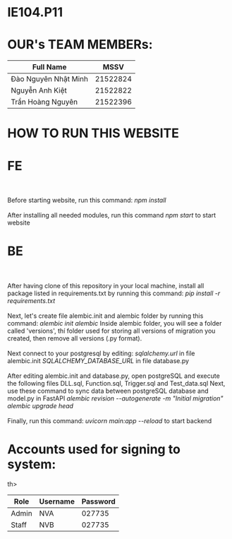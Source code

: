 # IE104.P11
# OUR's TEAM MEMBERs:
<table>
  <thead>
    <th>Full Name</th>
    <th>MSSV</th>
  </thead>
  <tbody>
    <tr>
      <td>Đào Nguyên Nhật Minh</td>
      <td>21522824</td>
    </tr>
    <tr>
      <td>Nguyễn Anh Kiệt</td>
      <td>21522822</td>
    </tr>
    <tr>
      <td>Trần Hoàng Nguyên</td>
      <td>21522396</td>
    </tr>    
  </tbody>
</table>

# HOW TO RUN THIS WEBSITE
<h1>FE</h1>
  <br/>
  <br/>
  Before starting website, run this command: <i>npm install</i>
  <br/>
  <br/>
  After installing all needed modules, run this command <i>npm start</i> to start website
  
<h1>BE</h1>
  <br/>
  <br/>
  After having clone of this repository in your local machine, install all package listed in requirements.txt by running this command: <i>pip install -r requirements.txt</i>
  <br/>
  <br/>
  Next, let's create file alembic.init and alembic folder by running this command: <i>alembic init alembic</i>
  Inside alembic folder, you will see a folder called 'versions', thí folder used for storing all versions of migration you created, then remove all versions (.py format).
  <br/>
  <br/>
  Next connect to your postgresql by editing:
  <i>sqlalchemy.url</i> in file alembic.init
  <i>SQLALCHEMY_DATABASE_URL</i> in file database.py
  <br/>
  <br/>
  After editing alembic.init and database.py, open postgreSQL and execute the following files DLL.sql, Function.sql, Trigger.sql and Test_data.sql
  Next, use these command to sync data between postgreSQL database and model.py in FastAPI
  <i>alembic revision --autogenerate -m "Initial migration"</i>
  <i>alembic upgrade head</i>
  <br/>
  <br/>
  Finally, run this command: <i>uvicorn main:app --reload</i> to start backend

  # Accounts used for signing to system:
<table>
  <thead>
    <th>Role</th>th>
    <th>Username</th>
    <th>Password</th>
  </thead>
  <tbody>
    <tr>
      <td>Admin</td>
      <td>NVA</td>
      <td>027735</td>
    </tr>
    <tr>
      <td>Staff</td>
      <td>NVB</td>
      <td>027735</td>
    </tr>  
  </tbody>
</table>
